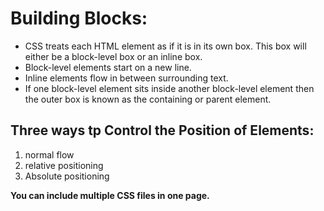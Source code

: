 # Building Blocks:
* CSS treats each HTML element as if it is in its own box. This box will either be a block-level box or an inline box.
* Block-level elements start on a new line.
* Inline elements flow in between surrounding text.
* If one block-level element sits inside another block-level element then the outer box is known as the containing or parent element.
## Three ways tp Control the Position of Elements:
1. normal flow
2. relative positioning
3. Absolute positioning

**You can include multiple CSS files in one page.**
